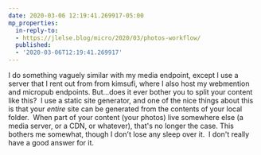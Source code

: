 ```yaml
---
date: 2020-03-06 12:19:41.269917-05:00
mp_properties:
  in-reply-to:
  - https://jlelse.blog/micro/2020/03/photos-workflow/
  published:
  - '2020-03-06T12:19:41.269917'
---
```


I do something vaguely similar with my media endpoint, except I use a server that I rent out from from kimsufi, where I also host my webmention and micropub endpoints.    But...does it ever bother you to split your content like this? &nbsp;I use a static site generator, and one of the nice things about this is that your *entire* site can be generated from the contents of your local folder. &nbsp;When part of your content (your photos) live somewhere else (a media server, or a CDN, or whatever), that's no longer the case.    This bothers me somewhat, though I don't lose any sleep over it. &nbsp;I don't really have a good answer for it.    